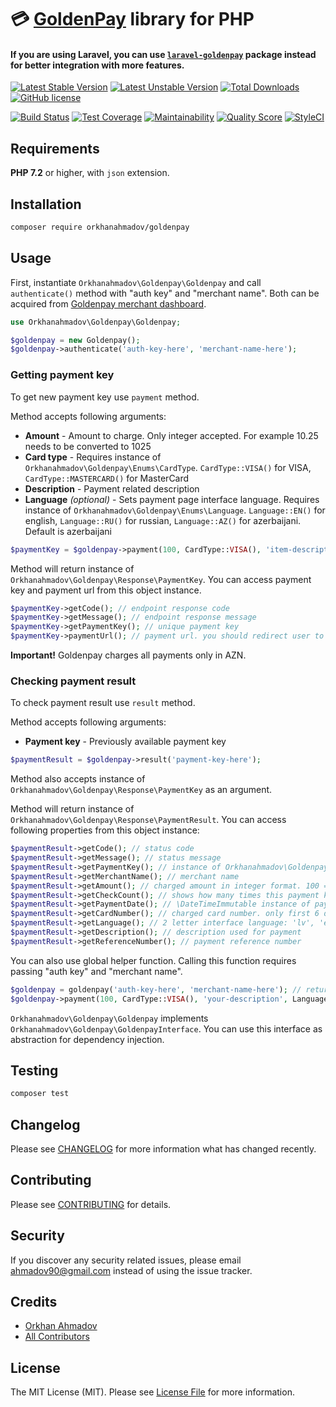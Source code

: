 # :credit_card: [GoldenPay](http://www.goldenpay.az) library for PHP

#### If you are using Laravel, you can use [`laravel-goldenpay`](https://github.com/orkhanahmadov/laravel-goldenpay) package instead for better integration with more features.

[![Latest Stable Version](https://poser.pugx.org/orkhanahmadov/goldenpay/v/stable)](https://packagist.org/packages/orkhanahmadov/goldenpay)
[![Latest Unstable Version](https://poser.pugx.org/orkhanahmadov/goldenpay/v/unstable)](https://packagist.org/packages/orkhanahmadov/goldenpay)
[![Total Downloads](https://img.shields.io/packagist/dt/orkhanahmadov/goldenpay)](https://packagist.org/packages/orkhanahmadov/goldenpay)
[![GitHub license](https://img.shields.io/github/license/orkhanahmadov/goldenpay.svg)](https://github.com/orkhanahmadov/goldenpay/blob/master/LICENSE.md)

[![Build Status](https://img.shields.io/travis/orkhanahmadov/goldenpay.svg)](https://travis-ci.org/orkhanahmadov/goldenpay)
[![Test Coverage](https://api.codeclimate.com/v1/badges/92b05e08792d8c204cf6/test_coverage)](https://codeclimate.com/github/orkhanahmadov/goldenpay/test_coverage)
[![Maintainability](https://api.codeclimate.com/v1/badges/92b05e08792d8c204cf6/maintainability)](https://codeclimate.com/github/orkhanahmadov/goldenpay/maintainability)
[![Quality Score](https://img.shields.io/scrutinizer/g/orkhanahmadov/goldenpay.svg)](https://scrutinizer-ci.com/g/orkhanahmadov/goldenpay)
[![StyleCI](https://github.styleci.io/repos/184265600/shield?branch=master)](https://github.styleci.io/repos/184265600)

## Requirements

**PHP 7.2** or higher, with ``json`` extension.

## Installation

```bash
composer require orkhanahmadov/goldenpay
```

## Usage

First, instantiate ``Orkhanahmadov\Goldenpay\Goldenpay`` and call ``authenticate()`` method with "auth key" and "merchant name". Both can be acquired from [Goldenpay merchant dashboard](https://rest.goldenpay.az/merchant/).

```php
use Orkhanahmadov\Goldenpay\Goldenpay;

$goldenpay = new Goldenpay();
$goldenpay->authenticate('auth-key-here', 'merchant-name-here');
```

### Getting payment key
To get new payment key use ``payment`` method.

Method accepts following arguments:
* **Amount** - Amount to charge. Only integer accepted. For example 10.25 needs to be converted to 1025
* **Card type** - Requires instance of `Orkhanahmadov\Goldenpay\Enums\CardType`.
`CardType::VISA()` for VISA, `CardType::MASTERCARD()` for MasterCard
* **Description** - Payment related description
* **Language** *(optional)* - Sets payment page interface language. Requires instance of `Orkhanahmadov\Goldenpay\Enums\Language`.
`Language::EN()` for english, `Language::RU()` for russian, `Language::AZ()` for azerbaijani. Default is azerbaijani

```php
$paymentKey = $goldenpay->payment(100, CardType::VISA(), 'item-description', Language::EN());
```

Method will return instance of ``Orkhanahmadov\Goldenpay\Response\PaymentKey``. You can access payment key and payment url from this object instance.

```php
$paymentKey->getCode(); // endpoint response code
$paymentKey->getMessage(); // endpoint response message
$paymentKey->getPaymentKey(); // unique payment key
$paymentKey->paymentUrl(); // payment url. you should redirect user to this url to start payment
```

**Important!** Goldenpay charges all payments only in AZN.

### Checking payment result
To check payment result use ``result`` method.

Method accepts following arguments:
* **Payment key** - Previously available payment key

```php
$paymentResult = $goldenpay->result('payment-key-here');
```

Method also accepts instance of ``Orkhanahmadov\Goldenpay\Response\PaymentKey`` as an argument.

Method will return instance of ``Orkhanahmadov\Goldenpay\Response\PaymentResult``. You can access following properties from this object instance:

```php
$paymentResult->getCode(); // status code
$paymentResult->getMessage(); // status message
$paymentResult->getPaymentKey(); // instance of Orkhanahmadov\Goldenpay\Response\PaymentKey
$paymentResult->getMerchantName(); // merchant name
$paymentResult->getAmount(); // charged amount in integer format. 100 = 1.00
$paymentResult->getCheckCount(); // shows how many times this payment key result checked
$paymentResult->getPaymentDate(); // \DateTimeImmutable instance of payment date
$paymentResult->getCardNumber(); // charged card number. only first 6 digits and last 4 digits. Example: 422865******8101
$paymentResult->getLanguage(); // 2 letter interface language: 'lv', 'en' or 'ru'
$paymentResult->getDescription(); // description used for payment
$paymentResult->getReferenceNumber(); // payment reference number
```

You can also use global helper function. Calling this function requires passing "auth key" and "merchant name".

```php
$goldenpay = goldenpay('auth-key-here', 'merchant-name-here'); // returns instance of "Orkhanahmadov\Goldenpay\Goldenpay"
$goldenpay->payment(100, CardType::VISA(), 'your-description', Language::EN());
```

``Orkhanahmadov\Goldenpay\Goldenpay`` implements ``Orkhanahmadov\Goldenpay\GoldenpayInterface``. You can use this interface as abstraction for dependency injection.

## Testing

``` bash
composer test
```

## Changelog

Please see [CHANGELOG](CHANGELOG.md) for more information what has changed recently.

## Contributing

Please see [CONTRIBUTING](CONTRIBUTING.md) for details.

## Security

If you discover any security related issues, please email ahmadov90@gmail.com instead of using the issue tracker.

## Credits

- [Orkhan Ahmadov](https://github.com/orkhanahmadov)
- [All Contributors](../../contributors)

## License

The MIT License (MIT). Please see [License File](LICENSE.md) for more information.
